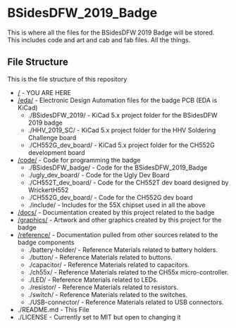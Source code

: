 # BSidesDFW_2019_Badge

This is where all the files for the BSidesDFW 2019 Badge will be stored.  
This includes code and art and cab and fab files.  All the things.

## File Structure

This is the file structure of this repository

* [/](//) - YOU ARE HERE
* [/eda/](./eda/) - Electronic Design Automation files for the badge PCB (EDA is KiCad)
  * ./BSidesDFW_2019/ - KiCad 5.x project folder for the BSidesDFW 2019 badge
  * ./HHV_2019_SC/ - KiCad 5.x project folder for the HHV Soldering Challenge board
  * ./CH552G_dev_board/ - KiCad 5.x project folder for the CH552G development board
* [/code/](./code/) - Code for programming the badge
  * ./BSidesDFW_badge/ - Code for the BSidesDFW_2019_Badge
  * ./ugly_dev_board/ - Code for the Ugly Dev Board
  * ./CH552T_dev_board/ - Code for the CH552T dev board designed by WrickertH552
  * ./CH552G_dev_board/ - Code for the CH552G dev board
  * ./include/ - Includes for the 55X chipset used in all the above
* [/docs/](./docs/) - Documentation created by this project related to the badge
* [/graphics/](./graphics/) - Artwork and other graphics created by this project for the badge
* [/reference/](./reference/) - Documentation pulled from other sources related to the badge components
  * ./battery-holder/ - Reference Materials related to battery holders.
  * ./button/ - Reference Materials related to buttons.
  * ./capacitor/ - Reference Materials related to capacitors.
  * ./ch55x/ - Reference Materials related to the CH55x micro-controller.
  * ./LED/ - Reference Materials related to LEDs.
  * ./resistor/ - Reference Materials related to resistors.
  * ./switch/ - Reference Materials related to the switches.
  * ./USB-connector/ - Reference Materials related to USB connectors.
* ./README.md - This File
* ./LICENSE - Currently set to MIT but open to changing it
